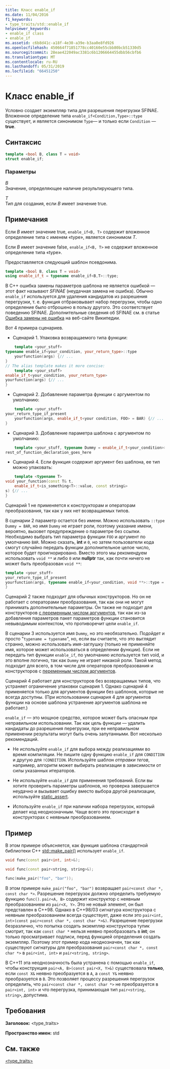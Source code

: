 ```yaml
---
title: Класс enable_if
ms.date: 11/04/2016
f1_keywords:
- type_traits/std::enable_if
helpviewer_keywords:
- enable_if class
- enable_if
ms.assetid: c6b8d41c-a18f-4e30-a39e-b3aa0e8fd926
ms.openlocfilehash: 450664f71851778cc40160e55cbb80bcb51330d5
ms.sourcegitcommit: 28eae422049ac3381c6b1206664455dbb56cbfb6
ms.translationtype: MT
ms.contentlocale: ru-RU
ms.lasthandoff: 05/31/2019
ms.locfileid: "66451250"
---
```

# <a name="enableif-class"></a>Класс enable_if

Условно создает экземпляр типа для разрешения перегрузки SFINAE. Вложенное определение типа `enable_if<Condition,Type>::type` существует, и является синонимом `Type`— и только если `Condition` — **true**.

## <a name="syntax"></a>Синтаксис

```cpp
template <bool B, class T = void>
struct enable_if;
```

### <a name="parameters"></a>Параметры

*B*<br/>
Значение, определяющее наличие результирующего типа.

*T*<br/>
Тип для создания, если *B* имеет значение true.

## <a name="remarks"></a>Примечания

Если *B* имеет значение true, `enable_if<B, T>` содержит вложенное определение типа с именем «type», является синонимом *T*.

Если *B* имеет значение false, `enable_if<B, T>` не содержит вложенное определение типа «type».

Предоставляется следующий шаблон псевдонима.

```cpp
template <bool B, class T = void>
using enable_if_t = typename enable_if<B,T>::type;
```

В C++ ошибка замены параметров шаблона не является ошибкой — этот факт называют *SFINAE* (неудачная замена не ошибка). Обычно `enable_if` используется для удаления кандидатов из разрешения перегрузки, т. е. функция отбраковывает набор перегрузки, чтобы одно определение было отброшено в пользу другого. Это соответствует поведению SFINAE. Дополнительные сведения об SFINAE см. в статье [Ошибка замены не ошибка](https://go.microsoft.com/fwlink/p/?linkid=394798) на веб-сайте Википедии.

Вот 4 примера сценариев.

- Сценарий 1. Упаковка возвращаемого типа функции:

```cpp
    template <your_stuff>
typename enable_if<your_condition, your_return_type>::type
    yourfunction(args) {// ...
}
// The alias template makes it more concise:
    template <your_stuff>
enable_if_t<your_condition, your_return_type>
yourfunction(args) {// ...
}
```

- Сценарий 2. Добавление параметра функции с аргументом по умолчанию:

```cpp
    template <your_stuff>
your_return_type_if_present
    yourfunction(args, enable_if_t<your condition, FOO> = BAR) {// ...
}
```

- Сценарий 3. Добавление параметра шаблона с аргументом по умолчанию:

```cpp
    template <your_stuff, typename Dummy = enable_if_t<your_condition>>
rest_of_function_declaration_goes_here
```

- Сценарий 4. Если функция содержит аргумент без шаблона, ее тип можно упаковать:

```cpp
    template <typename T>
void your_function(const T& t,
    enable_if_t<is_something<T>::value, const string&>
s) {// ...
}
```

Сценарий 1 не применяется к конструкторам и операторам преобразования, так как у них нет возвращаемых типов.

В сценарии 2 параметр остается без имени. Можно использовать `::type Dummy = BAR`, но имя `Dummy` не играет роли, поэтому указание имени, вероятно, вызовет предупреждение о параметре без ссылки. Необходимо выбрать тип параметра функции `FOO` и аргумент по умолчанию `BAR`.  Можно сказать, **int** и `0`, но затем пользователи кода смогут случайно передать функции дополнительное целое число, которое будет проигнорировано. Вместо этого мы рекомендуем использовать `void **` и либо `0` или **nullptr** так, как почти ничего не может быть преобразован `void **`:

```cpp
template <your_stuff>
your_return_type_if_present
yourfunction(args, typename enable_if<your_condition, void **>::type = nullptr) {// ...
}
```

Сценарий 2 также подходит для обычных конструкторов.  Но он не работает с операторами преобразования, так как они не могут принимать дополнительные параметры.  Он также не подходит для конструкторов [с переменным числом аргументов](../cpp/ellipses-and-variadic-templates.md), так как из-за добавления параметров пакет параметров функции становится невыводимым контекстом, что противоречит цели `enable_if`.

В сценарии 3 используется имя `Dummy`, но это необязательно. Подойдет и просто "`typename = typename`", но, если вы считаете, что это выглядит странно, можно использовать имя-заглушку (только не применяйте имя, которое может использоваться в определении функции). Если не передать тип функции `enable_if`, по умолчанию используется тип void, и это вполне логично, так как `Dummy` не играет никакой роли. Такой метод подходит для всего, в том числе для операторов преобразования и конструкторов с [переменным числом аргументов](../cpp/ellipses-and-variadic-templates.md).

Сценарий 4 работает для конструкторов без возвращаемых типов, что устраняет ограничение упаковки сценария 1.  Однако сценарий 4 применяется только для аргументов функции без шаблонов, которые не всегда доступны.  (При использовании сценария 4 для аргументов функции на основе шаблона устранение аргументов шаблона не работает.)

`enable_if` — это мощное средство, которое может быть опасным при неправильном использовании.  Так как цель функции — удалить кандидаты до разрешения перегрузки, при ее неправильном применении результаты могут быть очень запутанными.  Вот несколько рекомендаций.

- Не используйте `enable_if` для выбора между реализациями во время компиляции. Не пишите одну функцию `enable_if` для `CONDITION` и другую для `!CONDITION`.  Используйте шаблон *отправки тегов*, например, алгоритм может выбирать реализации в зависимости от силы указанных итераторов.

- Не используйте `enable_if` для применения требований.  Если вы хотите проверить параметры шаблонов, но проверка завершается неудачно и вызывает ошибку вместо выбора другой реализации, используйте [static_assert](../cpp/static-assert.md).

- Используйте `enable_if` при наличии набора перегрузок, который делает код неоднозначным.  Чаще всего это происходит в конструкторах с неявным преобразованием.

## <a name="example"></a>Пример

В этом примере объясняется, как функция шаблона стандартной библиотеки C++ [std::make_pair()](../standard-library/utility-functions.md#make_pair) использует `enable_if`.

```cpp
void func(const pair<int, int>&);

void func(const pair<string, string>&);

func(make_pair("foo", "bar"));
```

В этом примере `make_pair("foo", "bar")` возвращает `pair<const char *, const char *>`. Разрешение перегрузок должно определить требуемую функцию `func()`. `pair<A, B>` содержит конструктор с неявным преобразованием из `pair<X, Y>`.  Это не новый элемент, он был представлен в C++98. Однако в C++98/03 сигнатура конструктора с неявным преобразованием всегда существует, даже если это `pair<int, int>(const pair<const char *, const char *>&)`.  Разрешение перегрузки безразлично, что попытка создать экземпляр конструктора тупик смотрит, так как `const char *` нельзя неявно преобразовать в **int**; он только просматривает подписи, перед функцией определения создать экземпляр.  Поэтому этот пример кода неоднозначен, так как существуют сигнатуры для преобразования `pair<const char *, const char *>` в `pair<int, int>` и `pair<string, string>`.

В C++11 эта неоднозначность была устранена с помощью `enable_if`, чтобы конструкция `pair<A, B>(const pair<X, Y>&)` существовала **только**, если `const X&` неявно преобразуется в `A`, а `const Y&` неявно преобразуется в `B`.  Это позволяет процессу разрешения перегрузок определить, что `pair<const char *, const char *>` не преобразуется в `pair<int, int>` и что перегрузка, принимающая тип `pair<string, string>`, допустима.

## <a name="requirements"></a>Требования

**Заголовок:** \<type_traits>

**Пространство имен:** std

## <a name="see-also"></a>См. также

[<type_traits>](../standard-library/type-traits.md)<br/>
